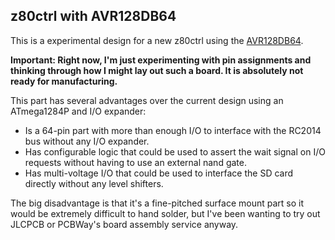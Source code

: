 ## z80ctrl with AVR128DB64

This is a experimental design for a new z80ctrl using the [AVR128DB64](https://www.microchip.com/en-us/product/avr128db64). 

**Important: Right now, I'm just experimenting with pin assignments and thinking through how I might lay out such a board. It is absolutely not ready for manufacturing.**

This part has several advantages over the current design using an ATmega1284P and I/O expander:

- Is a 64-pin part with more than enough I/O to interface with the RC2014 bus without any I/O expander. 
- Has configurable logic that could be used to assert the wait signal on I/O requests without having to use an external nand gate.
- Has multi-voltage I/O that could be used to interface the SD card directly without any level shifters.

The big disadvantage is that it's a fine-pitched surface mount part so it would be extremely difficult to hand solder, but I've been wanting to try out JLCPCB or PCBWay's board assembly service anyway.